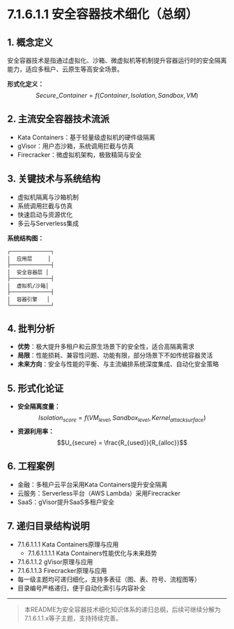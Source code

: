 # 7.1.6.1.1 安全容器技术细化（总纲）

## 1. 概念定义

安全容器技术是指通过虚拟化、沙箱、微虚拟机等机制提升容器运行时的安全隔离能力，适应多租户、云原生等高安全场景。

**形式化定义：**
$$Secure\_Container = f(Container, Isolation, Sandbox, VM)$$

## 2. 主流安全容器技术流派

- Kata Containers：基于轻量级虚拟机的硬件级隔离
- gVisor：用户态沙箱，系统调用拦截与仿真
- Firecracker：微虚拟机架构，极致精简与安全

## 3. 关键技术与系统结构

- 虚拟机隔离与沙箱机制
- 系统调用拦截与仿真
- 快速启动与资源优化
- 多云与Serverless集成

**系统结构图：**
```text
┌─────────────┐
│  应用层     │
├─────────────┤
│  安全容器层 │
├─────────────┤
│  虚拟机/沙箱│
├─────────────┤
│  容器引擎   │
└─────────────┘
```

## 4. 批判分析

- **优势**：极大提升多租户和云原生场景下的安全性，适合高隔离需求
- **局限**：性能损耗、兼容性问题、功能有限，部分场景下不如传统容器灵活
- **未来方向**：安全与性能的平衡、与主流编排系统深度集成、自动化安全策略

## 5. 形式化论证

- **安全隔离度量：**
$$Isolation_{score} = f(VM_{level}, Sandbox_{level}, Kernel_{attack surface})$$
- **资源利用率：**
$$U_{secure} = \frac{R_{used}}{R_{alloc}}$$

## 6. 工程案例

- 金融：多租户云平台采用Kata Containers提升安全隔离
- 云服务：Serverless平台（AWS Lambda）采用Firecracker
- SaaS：gVisor提升SaaS多租户安全

## 7. 递归目录结构说明

- 7.1.6.1.1.1 Kata Containers原理与应用
  - 7.1.6.1.1.1.1 Kata Containers性能优化与未来趋势
- 7.1.6.1.1.2 gVisor原理与应用
- 7.1.6.1.1.3 Firecracker原理与应用
- 每一级主题均可递归细化，支持多表征（图、表、符号、流程图等）
- 目录编号严格递归，便于自动化索引与内容补全

---
> 本README为安全容器技术细化知识体系的递归总纲，后续可继续分解为7.1.6.1.1.x等子主题，支持持续完善。 